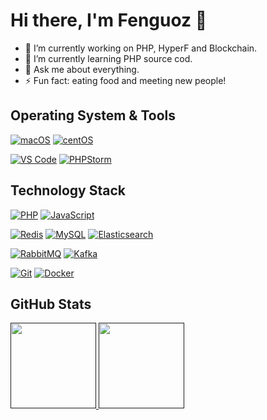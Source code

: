 # Hi there, I'm Fenguoz 👋

- 🔭 I’m currently working on PHP, HyperF and Blockchain.
- 🌱 I’m currently learning PHP source cod.
- 💬 Ask me about everything.
- ⚡ Fun fact: eating food and meeting new people!

## Operating System & Tools

[![macOS](https://img.shields.io/badge/-macOS-292e33?style=flat-square&logo=apple&logoColor=ffffff)](https://www.apple.com/macos/big-sur/)
[![centOS](https://img.shields.io/badge/-CentOS-blue?style=flat-square&logo=CentOS&logoColor=262577)](https://www.centos.org/)

[![VS Code](https://img.shields.io/badge/-VSCode-%23007ACC?style=flat-square&logo=Visual-studio-code)](https://code.visualstudio.com/)
[![PHPStorm](https://img.shields.io/badge/-PHPStorm-yellow?style=flat-square&logo=PHPStorm)](https://www.jetbrains.com/phpstorm/)

## Technology Stack

[![PHP](https://img.shields.io/badge/-PHP-3776AB?style=flat-square&logo=php&logoColor=ffffff)](https://www.php.net)
[![JavaScript](https://img.shields.io/badge/-JavaScript-%23F7DF1C?style=flat-square&logo=javascript&logoColor=000000&labelColor=%23F7DF1C&color=%23FFCE5A)](https://www.javascript.com/)

[![Redis](https://img.shields.io/badge/-Redis-DC382D?style=flat-square&logo=Redis&logoColor=ffffff)](https://redis.io/)
[![MySQL](https://img.shields.io/badge/-MySQL-4479A1?style=flat-square&logo=MySQL&logoColor=ffffff)](https://www.mysql.com/)
[![Elasticsearch](https://img.shields.io/badge/-Elasticsearch-005571?style=flat-square&logo=Elasticsearch&logoColor=ffffff)](https://www.elastic.co/)

[![RabbitMQ](https://img.shields.io/badge/-RabbitMQ-FF6600?style=flat-square&logo=RabbitMQ&logoColor=ffffff)](https://www.rabbitmq.com/)
[![Kafka](https://img.shields.io/badge/-Kafka-000000?style=flat-square&logo=Apache%20kafka&logoColor=ffffff)](https://kafka.apache.org/)

[![Git](https://img.shields.io/badge/-Git-%23F05032?style=flat-square&logo=git&logoColor=%23ffffff)](https://git-scm.com/)
[![Docker](https://img.shields.io/badge/-Docker-2496ED?style=flat-square&logo=docker&logoColor=ffffff)](https://www.docker.com/)

## GitHub Stats

<a href="">
<img height="137px" src="https://github-readme-stats.vercel.app/api?username=Fenguoz&show_icons=true&hide_title=true" />
<!-- wi*quL3fcV -->
<img height="137px" src="https://github-readme-stats.vercel.app/api/top-langs/?username=fenguoz&langs_count=7&layout=compact&hide_title=true" />
</a>